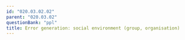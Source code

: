 ```yaml
---
id: "020.03.02.02"
parent: "020.03.02"
questionBank: "ppl"
title: Error generation: social environment (group, organisation)
---
```

